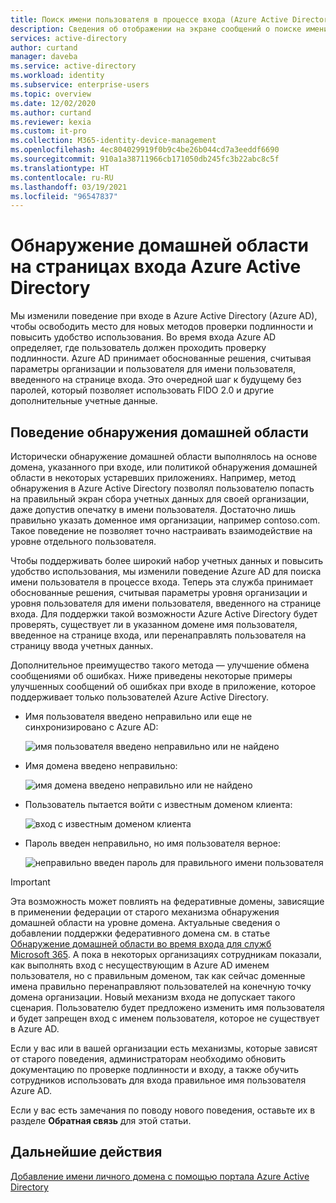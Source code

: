 ```yaml
---
title: Поиск имени пользователя в процессе входа (Azure Active Directory) | Документация Майкрософт
description: Сведения об отображении на экране сообщений о поиске имени пользователя в процессе входа в Azure Active Directory
services: active-directory
author: curtand
manager: daveba
ms.service: active-directory
ms.workload: identity
ms.subservice: enterprise-users
ms.topic: overview
ms.date: 12/02/2020
ms.author: curtand
ms.reviewer: kexia
ms.custom: it-pro
ms.collection: M365-identity-device-management
ms.openlocfilehash: 4ec804029919f0b9c4be26b044cd7a3eeddf6690
ms.sourcegitcommit: 910a1a38711966cb171050db245fc3b22abc8c5f
ms.translationtype: HT
ms.contentlocale: ru-RU
ms.lasthandoff: 03/19/2021
ms.locfileid: "96547837"
---
```

# <a name="home-realm-discovery-for-azure-active-directory-sign-in-pages"></a>Обнаружение домашней области на страницах входа Azure Active Directory

Мы изменили поведение при входе в Azure Active Directory (Azure AD), чтобы освободить место для новых методов проверки подлинности и повысить удобство использования. Во время входа Azure AD определяет, где пользователь должен проходить проверку подлинности. Azure AD принимает обоснованные решения, считывая параметры организации и пользователя для имени пользователя, введенного на странице входа. Это очередной шаг к будущему без паролей, который позволяет использовать FIDO 2.0 и другие дополнительные учетные данные.

## <a name="home-realm-discovery-behavior"></a>Поведение обнаружения домашней области

Исторически обнаружение домашней области выполнялось на основе домена, указанного при входе, или политикой обнаружения домашней области в некоторых устаревших приложениях. Например, метод обнаружения в Azure Active Directory позволял пользователю попасть на правильный экран сбора учетных данных для своей организации, даже допустив опечатку в имени пользователя. Достаточно лишь правильно указать доменное имя организации, например contoso.com. Такое поведение не позволяет точно настраивать взаимодействие на уровне отдельного пользователя.

Чтобы поддерживать более широкий набор учетных данных и повысить удобство использования, мы изменили поведение Azure AD для поиска имени пользователя в процессе входа. Теперь эта служба принимает обоснованные решения, считывая параметры уровня организации и уровня пользователя для имени пользователя, введенного на странице входа. Для поддержки такой возможности Azure Active Directory будет проверять, существует ли в указанном домене имя пользователя, введенное на странице входа, или перенаправлять пользователя на страницу ввода учетных данных.

Дополнительное преимущество такого метода — улучшение обмена сообщениями об ошибках. Ниже приведены некоторые примеры улучшенных сообщений об ошибках при входе в приложение, которое поддерживает только пользователей Azure Active Directory.

- Имя пользователя введено неправильно или еще не синхронизировано с Azure AD:
  
    ![имя пользователя введено неправильно или не найдено](./media/signin-realm-discovery/typo-username.png)
  
- Имя домена введено неправильно:
  
    ![имя домена введено неправильно или не найдено](./media/signin-realm-discovery/typo-domain.png)
  
- Пользователь пытается войти с известным доменом клиента:
  
    ![вход с известным доменом клиента](./media/signin-realm-discovery/consumer-domain.png)
  
- Пароль введен неправильно, но имя пользователя верное:  
  
    ![неправильно введен пароль для правильного имени пользователя](./media/signin-realm-discovery/incorrect-password.png)
  
> [!IMPORTANT]
> Эта возможность может повлиять на федеративные домены, зависящие в применении федерации от старого механизма обнаружения домашней области на уровне домена. Актуальные сведения о добавлении поддержки федеративного домена см. в статье [Обнаружение домашней области во время входа для служб Microsoft 365](https://azure.microsoft.com/updates/signin-hrd/). А пока в некоторых организациях сотрудникам показали, как выполнять вход с несуществующим в Azure AD именем пользователя, но с правильным доменом, так как сейчас доменные имена правильно перенаправляют пользователей на конечную точку домена организации. Новый механизм входа не допускает такого сценария. Пользователю будет предложено изменить имя пользователя и будет запрещен вход с именем пользователя, которое не существует в Azure AD.
>
> Если у вас или в вашей организации есть механизмы, которые зависят от старого поведения, администраторам необходимо обновить документацию по проверке подлинности и входу, а также обучить сотрудников использовать для входа правильное имя пользователя Azure AD.
  
Если у вас есть замечания по поводу нового поведения, оставьте их в разделе **Обратная связь** для этой статьи.  

## <a name="next-steps"></a>Дальнейшие действия

[Добавление имени личного домена с помощью портала Azure Active Directory](../fundamentals/add-custom-domain.md)
